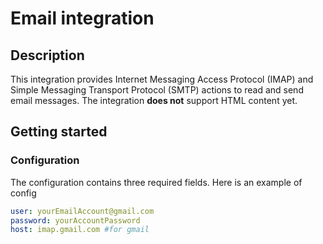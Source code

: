 # Email integration

## Description

This integration provides Internet Messaging Access Protocol (IMAP) and Simple Messaging Transport Protocol (SMTP) actions to read and send email messages.
The integration **does not** support HTML content yet.

## Getting started

### Configuration

The configuration contains three required fields. Here is an example of config

```yml
user: yourEmailAccount@gmail.com
password: yourAccountPassword
host: imap.gmail.com #for gmail
```
